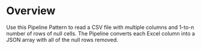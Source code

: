 # Overview

Use this Pipeline Pattern to read a CSV file with multiple columns and 1-to-n number of rows of null cells. The Pipeline converts each Excel column into a JSON array with all of the null rows removed.&#x20;
